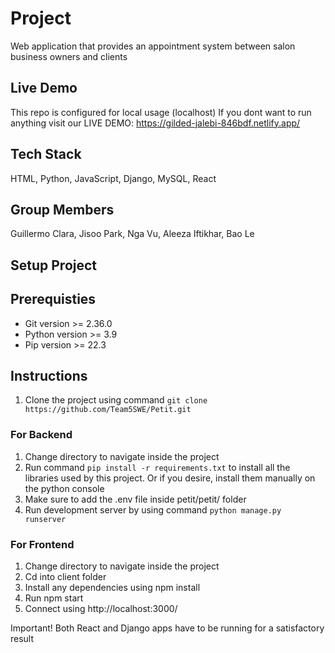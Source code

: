 # Project
Web application that provides an appointment system between salon business owners and clients

## Live Demo
This repo is configured for local usage (localhost)
If you dont want to run anything visit our
LIVE DEMO: https://gilded-jalebi-846bdf.netlify.app/

## Tech Stack

HTML, Python, JavaScript, Django, MySQL, React  

## Group Members

Guillermo Clara, Jisoo Park, Nga Vu, Aleeza Iftikhar, Bao Le

## Setup Project

## Prerequisties

- Git version >= 2.36.0
- Python version >= 3.9
- Pip version >= 22.3

## Instructions

1. Clone the project using command `git clone https://github.com/Team5SWE/Petit.git `

### For Backend
1. Change directory to navigate inside the project 
2. Run command `pip install -r requirements.txt` to install all the libraries used by this project. 
Or if you desire, install them manually on the python console
3. Make sure to add the .env file inside petit/petit/ folder
4. Run development server by using command `python manage.py runserver`

### For Frontend
1. Change directory to navigate inside the project
2. Cd into client folder
3. Install any dependencies using npm install
4. Run npm start
5. Connect using http://localhost:3000/

Important!
Both React and Django apps have to be running for a satisfactory result
